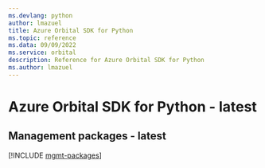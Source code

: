 ```yaml
---
ms.devlang: python
author: lmazuel
title: Azure Orbital SDK for Python
ms.topic: reference
ms.data: 09/09/2022
ms.service: orbital
description: Reference for Azure Orbital SDK for Python
ms.author: lmazuel
---
```

# Azure Orbital SDK for Python - latest

## Management packages - latest
[!INCLUDE [mgmt-packages](orbital-mgmt-index.md)]